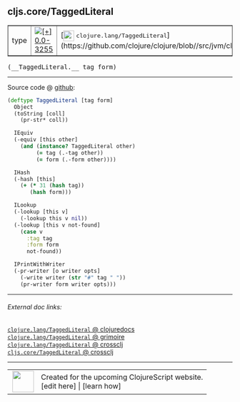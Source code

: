 ## cljs.core/TaggedLiteral



 <table border="1">
<tr>
<td>type</td>
<td><a href="https://github.com/cljsinfo/cljs-api-docs/tree/0.0-3255"><img valign="middle" alt="[+] 0.0-3255" title="Added in 0.0-3255" src="https://img.shields.io/badge/+-0.0--3255-lightgrey.svg"></a> </td>
<td>
[<img height="24px" valign="middle" src="http://i.imgur.com/1GjPKvB.png"> <samp>clojure.lang/TaggedLiteral</samp>](https://github.com/clojure/clojure/blob//src/jvm/clojure/lang/TaggedLiteral.java)
</td>
</tr>
</table>


 <samp>
(__TaggedLiteral.__ tag form)<br>
</samp>

---







Source code @ [github](https://github.com/clojure/clojurescript/blob/r1.7.166/src/main/cljs/cljs/core.cljs#L9972-L10000):

```clj
(deftype TaggedLiteral [tag form]
  Object
  (toString [coll]
    (pr-str* coll))

  IEquiv
  (-equiv [this other]
    (and (instance? TaggedLiteral other)
         (= tag (.-tag other))
         (= form (.-form other))))

  IHash
  (-hash [this]
    (+ (* 31 (hash tag))
       (hash form)))

  ILookup
  (-lookup [this v]
    (-lookup this v nil))
  (-lookup [this v not-found]
    (case v
      :tag tag
      :form form
      not-found))

  IPrintWithWriter
  (-pr-writer [o writer opts]
    (-write writer (str "#" tag " "))
    (pr-writer form writer opts)))
```

<!--
Repo - tag - source tree - lines:

 <pre>
clojurescript @ r1.7.166
└── src
    └── main
        └── cljs
            └── cljs
                └── <ins>[core.cljs:9972-10000](https://github.com/clojure/clojurescript/blob/r1.7.166/src/main/cljs/cljs/core.cljs#L9972-L10000)</ins>
</pre>

-->

---



###### External doc links:

[`clojure.lang/TaggedLiteral` @ clojuredocs](http://clojuredocs.org/clojure.lang/TaggedLiteral)<br>
[`clojure.lang/TaggedLiteral` @ grimoire](http://conj.io/store/v1/org.clojure/clojure/1.7.0-beta3/clj/clojure.lang/TaggedLiteral/)<br>
[`clojure.lang/TaggedLiteral` @ crossclj](http://crossclj.info/fun/clojure.lang/TaggedLiteral.html)<br>
[`cljs.core/TaggedLiteral` @ crossclj](http://crossclj.info/fun/cljs.core.cljs/TaggedLiteral.html)<br>

---

 <table>
<tr><td>
<img valign="middle" align="right" width="48px" src="http://i.imgur.com/Hi20huC.png">
</td><td>
Created for the upcoming ClojureScript website.<br>
[edit here] | [learn how]
</td></tr></table>

[edit here]:https://github.com/cljsinfo/cljs-api-docs/blob/master/cljsdoc/cljs.core/TaggedLiteral.cljsdoc
[learn how]:https://github.com/cljsinfo/cljs-api-docs/wiki/cljsdoc-files

<!--

This information was too distracting to show to readers, but I'll leave it
commented here since it is helpful to:

- pretty-print the data used to generate this document
- and show how to retrieve that data



The API data for this symbol:

```clj
{:ns "cljs.core",
 :name "TaggedLiteral",
 :signature ["[tag form]"],
 :history [["+" "0.0-3255"]],
 :type "type",
 :full-name-encode "cljs.core/TaggedLiteral",
 :source {:code "(deftype TaggedLiteral [tag form]\n  Object\n  (toString [coll]\n    (pr-str* coll))\n\n  IEquiv\n  (-equiv [this other]\n    (and (instance? TaggedLiteral other)\n         (= tag (.-tag other))\n         (= form (.-form other))))\n\n  IHash\n  (-hash [this]\n    (+ (* 31 (hash tag))\n       (hash form)))\n\n  ILookup\n  (-lookup [this v]\n    (-lookup this v nil))\n  (-lookup [this v not-found]\n    (case v\n      :tag tag\n      :form form\n      not-found))\n\n  IPrintWithWriter\n  (-pr-writer [o writer opts]\n    (-write writer (str \"#\" tag \" \"))\n    (pr-writer form writer opts)))",
          :title "Source code",
          :repo "clojurescript",
          :tag "r1.7.166",
          :filename "src/main/cljs/cljs/core.cljs",
          :lines [9972 10000]},
 :full-name "cljs.core/TaggedLiteral",
 :clj-symbol "clojure.lang/TaggedLiteral"}

```

Retrieve the API data for this symbol:

```clj
;; from Clojure REPL
(require '[clojure.edn :as edn])
(-> (slurp "https://raw.githubusercontent.com/cljsinfo/cljs-api-docs/catalog/cljs-api.edn")
    (edn/read-string)
    (get-in [:symbols "cljs.core/TaggedLiteral"]))
```

-->
